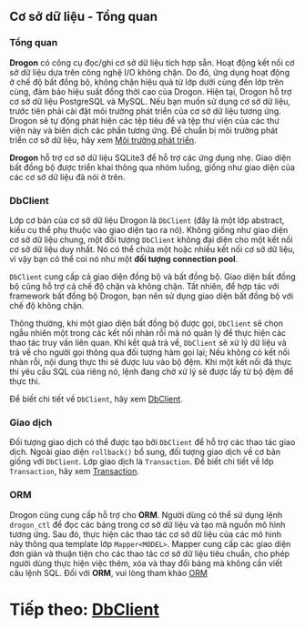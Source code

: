 ## Cơ sở dữ liệu - Tổng quan

### Tổng quan

**Drogon** có công cụ đọc/ghi cơ sở dữ liệu tích hợp sẵn. Hoạt động kết nối cơ sở dữ liệu dựa trên công nghệ I/O không chặn. Do đó, ứng dụng hoạt động ở chế độ bất đồng bộ, không chặn hiệu quả từ lớp dưới cùng đến lớp trên cùng, đảm bảo hiệu suất đồng thời cao của Drogon. Hiện tại, Drogon hỗ trợ cơ sở dữ liệu PostgreSQL và MySQL. Nếu bạn muốn sử dụng cơ sở dữ liệu, trước tiên phải cài đặt môi trường phát triển của cơ sở dữ liệu tương ứng. Drogon sẽ tự động phát hiện các tệp tiêu đề và tệp thư viện của các thư viện này và biên dịch các phần tương ứng. Để chuẩn bị môi trường phát triển cơ sở dữ liệu, hãy xem [Môi trường phát triển](VI-02-Installation#Database-Environment).

**Drogon** hỗ trợ cơ sở dữ liệu SQLite3 để hỗ trợ các ứng dụng nhẹ. Giao diện bất đồng bộ được triển khai thông qua nhóm luồng, giống như giao diện của các cơ sở dữ liệu đã nói ở trên.

### DbClient

Lớp cơ bản của cơ sở dữ liệu Drogon là `DbClient` (đây là một lớp abstract, kiểu cụ thể phụ thuộc vào giao diện tạo ra nó). Không giống như giao diện cơ sở dữ liệu chung, một đối tượng `DbClient` không đại diện cho một kết nối cơ sở dữ liệu duy nhất. Nó có thể chứa một hoặc nhiều kết nối cơ sở dữ liệu, vì vậy bạn có thể coi nó như một **đối tượng connection pool**.

`DbClient` cung cấp cả giao diện đồng bộ và bất đồng bộ. Giao diện bất đồng bộ cũng hỗ trợ cả chế độ chặn và không chặn. Tất nhiên, để hợp tác với framework bất đồng bộ Drogon, bạn nên sử dụng giao diện bất đồng bộ với chế độ không chặn.

Thông thường, khi một giao diện bất đồng bộ được gọi, `DbClient` sẽ chọn ngẫu nhiên một trong các kết nối nhàn rỗi mà nó quản lý để thực hiện các thao tác truy vấn liên quan. Khi kết quả trả về, `DbClient` sẽ xử lý dữ liệu và trả về cho người gọi thông qua đối tượng hàm gọi lại; Nếu không có kết nối nhàn rỗi, nội dung thực thi sẽ được lưu vào bộ đệm. Khi một kết nối đã thực thi yêu cầu SQL của riêng nó, lệnh đang chờ xử lý sẽ được lấy từ bộ đệm để thực thi.

Để biết chi tiết về `DbClient`, hãy xem [DbClient](VI-08-1-Database-DbClient).

### Giao dịch

Đối tượng giao dịch có thể được tạo bởi `DbClient` để hỗ trợ các thao tác giao dịch. Ngoài giao diện `rollback()` bổ sung, đối tượng giao dịch về cơ bản giống với `DbClient`. Lớp giao dịch là `Transaction`. Để biết chi tiết về lớp `Transaction`, hãy xem [Transaction](VI-08-2-Database-Transaction).

### ORM

Drogon cũng cung cấp hỗ trợ cho **ORM**. Người dùng có thể sử dụng lệnh `drogon_ctl` để đọc các bảng trong cơ sở dữ liệu và tạo mã nguồn mô hình tương ứng. Sau đó, thực hiện các thao tác cơ sở dữ liệu của các mô hình này thông qua template lớp `Mapper<MODEL>`. Mapper cung cấp các giao diện đơn giản và thuận tiện cho các thao tác cơ sở dữ liệu tiêu chuẩn, cho phép người dùng thực hiện việc thêm, xóa và thay đổi bảng mà không cần viết câu lệnh SQL. Đối với **ORM**, vui lòng tham khảo [ORM](VI-08-3-Database-ORM)


# Tiếp theo: [DbClient](VI-08-1-Database-DbClient)




